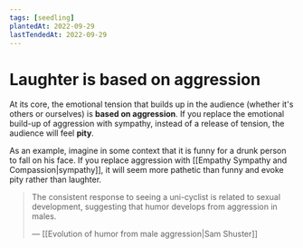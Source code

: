 ```yaml
---
tags: [seedling]
plantedAt: 2022-09-29
lastTendedAt: 2022-09-29
---
```


# Laughter is based on aggression

At its core, the emotional tension that builds up in the audience (whether it's others or ourselves) is **based on aggression**. If you replace the emotional build-up of aggression with sympathy, instead of a release of tension, the audience will feel **pity**.

As an example, imagine in some context that it is funny for a drunk person to fall on his face. If you replace aggression with [[Empathy Sympathy and Compassion|sympathy]],  it will seem more pathetic than funny and evoke pity rather than laughter.

> The consistent response to seeing a uni-cyclist is related to sexual development, suggesting that humor develops from aggression in males.
> 
> — [[Evolution of humor from male aggression|Sam Shuster]]

